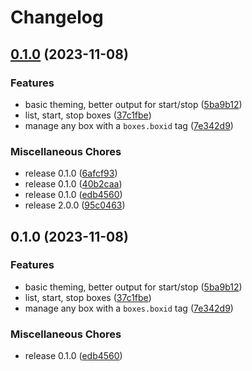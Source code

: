 # Changelog

## [0.1.0](https://github.com/dwmkerr/boxes/compare/v0.1.0...v0.1.0) (2023-11-08)


### Features

* basic theming, better output for start/stop ([5ba9b12](https://github.com/dwmkerr/boxes/commit/5ba9b1264b149dd4fa539ff462b3f8bef78c0fda))
* list, start, stop boxes ([37c1fbe](https://github.com/dwmkerr/boxes/commit/37c1fbed7e43114fabf5c3343d5a2ac73084e7ec))
* manage any box with a `boxes.boxid` tag ([7e342d9](https://github.com/dwmkerr/boxes/commit/7e342d91e11d8e561a1da840314a96f90fb452b0))


### Miscellaneous Chores

* release 0.1.0 ([6afcf93](https://github.com/dwmkerr/boxes/commit/6afcf93d4173019246d9619cf975a179ac3e30fb))
* release 0.1.0 ([40b2caa](https://github.com/dwmkerr/boxes/commit/40b2caa1d71d87a84559ba95318344ebd65a1980))
* release 0.1.0 ([edb4560](https://github.com/dwmkerr/boxes/commit/edb4560daf7409c85f3ed519eb6abbf08899857a))
* release 2.0.0 ([95c0463](https://github.com/dwmkerr/boxes/commit/95c046390a22b56873057b9d1a2d94f65c305faf))

## 0.1.0 (2023-11-08)


### Features

* basic theming, better output for start/stop ([5ba9b12](https://github.com/dwmkerr/boxes/commit/5ba9b1264b149dd4fa539ff462b3f8bef78c0fda))
* list, start, stop boxes ([37c1fbe](https://github.com/dwmkerr/boxes/commit/37c1fbed7e43114fabf5c3343d5a2ac73084e7ec))
* manage any box with a `boxes.boxid` tag ([7e342d9](https://github.com/dwmkerr/boxes/commit/7e342d91e11d8e561a1da840314a96f90fb452b0))


### Miscellaneous Chores

* release 0.1.0 ([edb4560](https://github.com/dwmkerr/boxes/commit/edb4560daf7409c85f3ed519eb6abbf08899857a))
